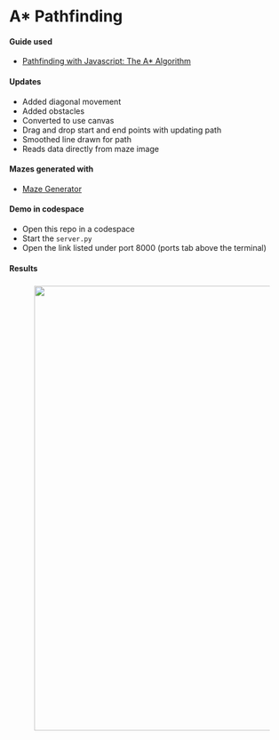 # A* Pathfinding

#### Guide used
- [Pathfinding with Javascript: The A* Algorithm](https://dev.to/codesphere/pathfinding-with-javascript-the-a-algorithm-3jlb)

#### Updates
- Added diagonal movement
- Added obstacles
- Converted to use canvas
- Drag and drop start and end points with updating path
- Smoothed line drawn for path
- Reads data directly from maze image

#### Mazes generated with
- [Maze Generator](https://keesiemeijer.github.io/maze-generator/#generate)

#### Demo in codespace
- Open this repo in a codespace
- Start the `server.py`
- Open the link listed under port 8000 (ports tab above the terminal)

#### Results
<figure>
  <div>
    <img src="https://github.com/ajbrickhouse/AStar_JS/assets/106787118/93e518c6-97e7-49b4-bcc5-2bf852ca46f3" style="width: 800px; height: 800px; padding: 5px;">
  </div>
</figure>
